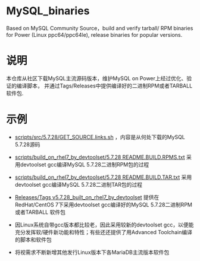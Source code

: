 # MySQL_binaries
Based on MySQL Community Source，build and verify  tarball/ RPM binaries for Power (Linux ppc64/ppc64le), release binaries for popular versions.

# 说明
本仓库从社区下载MySQL主流源码版本，维护MySQL on Power上经过优化、验证的编译脚本， 并通过Tags/Releases中提供编译好的二进制RPM或者TARBALL 软件包.
 
# 示例
* [scripts/src/5.7.28/GET_SOURCE.links.sh](https://github.com/DBres4Power/MySQL_binaries/blob/main/scripts/src/5.7.28/GET_SOURCE.links.sh) ，内容是从何处下载的MySQL 5.7.28源码
 
* [scripts/build_on_rhel7_by_devtoolset/5.7.28 README.BUILD.RPMS.txt](https://github.com/DBres4Power/MySQL_binaries/blob/main/scripts/build_on_rhel7_by_devtoolset/5.7.28/README.BUILD.RPMS.txt) 采用devtoolset gcc编译MySQL 5.7.28二进制RPM包的过程

* [scripts/build_on_rhel7_by_devtoolset/5.7.28 README.BUILD.TAR.txt](https://github.com/DBres4Power/MySQL_binaries/blob/main/scripts/build_on_rhel7_by_devtoolset/5.7.28/README.BUILD.TAR.txt) 采用devtoolset gcc编译MySQL 5.7.28二进制TAR包的过程

* [Releases/Tags v5.7.28_built_on_rhel7_by_devtoolset](https://github.com/DBres4Power/MySQL_binaries/releases/tag/v5.7.28_built_on_rhel7_by_devtoolset) 提供在RedHat/CentOS 7下采用devtoolset gcc编译好的MySQL 5.7.28二进制RPM或者TARBALL 软件包

* 因Linux系统自带gcc版本都比较老，因此采用较新的devtoolset gcc，以便能充分发挥软/硬件新功能和特性；有些还还提供了用Advanced Toolchain编译的脚本和软件包

* 将视需求不断新增其他发行Linux版本下各MariaDB主流版本软件包


